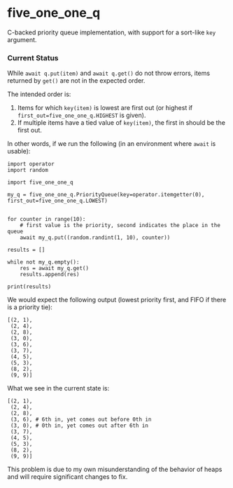 # five_one_one_q
C-backed priority queue implementation, with support for a sort-like `key` argument.

### Current Status
While `await q.put(item)` and `await q.get()` do not throw errors, items returned by `get()` are not in the expected order.

The intended order is:
 1. Items for which `key(item)` is lowest are first out (or highest if `first_out=five_one_one_q.HIGHEST` is given).
 2. If multiple items have a tied value of `key(item)`, the first in should be the first out.

In other words, if we run the following (in an environment where `await` is usable):
```
import operator
import random

import five_one_one_q

my_q = five_one_one_q.PriorityQueue(key=operator.itemgetter(0), first_out=five_one_one_q.LOWEST)


for counter in range(10):
    # first value is the priority, second indicates the place in the queue
    await my_q.put((random.randint(1, 10), counter))

results = []

while not my_q.empty():
    res = await my_q.get()
    results.append(res)

print(results)
```
We would expect the following output (lowest priority first, and FIFO if there is a priority tie):
```
[(2, 1),
 (2, 4),
 (2, 8),
 (3, 0),
 (3, 6),
 (3, 7),
 (4, 5),
 (5, 3),
 (8, 2),
 (9, 9)]
```
What we see in the current state is:
```
[(2, 1),
 (2, 4),
 (2, 8),
 (3, 6), # 6th in, yet comes out before 0th in
 (3, 0), # 0th in, yet comes out after 6th in
 (3, 7),
 (4, 5),
 (5, 3),
 (8, 2),
 (9, 9)]
```

This problem is due to my own misunderstanding of the behavior of heaps and will require significant changes to fix.
